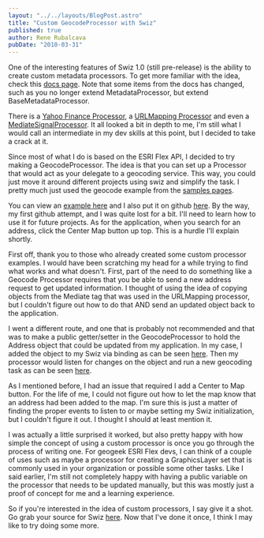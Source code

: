 ```yaml
---
layout: "../../layouts/BlogPost.astro"
title: "Custom GeocodeProcessor with Swiz"
published: true
author: Rene Rubalcava
pubDate: "2010-03-31"
---
```


One of the interesting features of Swiz 1.0 (still pre-release) is the ability to create custom metadata processors. To get more familiar with the idea, check this [docs page](http://swizframework.org/2009/12/swiz-1-0-reflection-api-and-custom-metadata-processors/). Note that some items from the docs has changed, such as you no longer extend MetadataProcessor, but extend BaseMetadataProcessor.

There is a [Yahoo Finance Processor](http://soenkerohde.com/2010/03/swiz-yahoo-finance-metadata-processor/), a [URLMapping Processor](http://www.ryancampbell.com/2010/03/26/introducing-the-swiz-urlmapping-metadata-processor/) and even a [MediateSignalProcessor](http://code.google.com/p/foomonger-swizframework/). It all looked a bit in depth to me, I'm still what I would call an intermediate in my dev skills at this point, but I decided to take a crack at it.

Since most of what I do is based on the ESRI Flex API, I decided to try making a GeocodeProcessor. The idea is that you can set up a Processor that would act as your delegate to a geocoding service. This way, you could just move it around different projects using swiz and simplify the task. I pretty much just used the geocode example from the [samples pages](http://resources.esri.com/help/9.3/arcgisserver/apis/flex/samples/index.html).

You can view an [example here](https://odoe.net/thelab/flex/geocodeprocessor/GeocodeProcessor.html) and I also put it on github [here](http://github.com/odoe/GeocodeProcessor). By the way, my first github attempt, and I was quite lost for a bit. I'll need to learn how to use it for future projects. As for the application, when you search for an address, click the Center Map button up top. This is a hurdle I'll explain shortly.

First off, thank you to those who already created some custom processor examples. I would have been scratching my head for a while trying to find what works and what doesn't. First, part of the need to do something like a Geocode Processor requires that you be able to send a new address request to get updated information. I thought of using the idea of copying objects from the Mediate tag that was used in the URLMapping processor, but I couldn't figure out how to do that AND send an updated object back to the application.

I went a different route, and one that is probably not recommended and that was to make a public getter/setter in the GeocodeProcessor to hold the Address object that could be updated from my application. In my case, I added the object to my Swiz via binding as can be seen [here](http://github.com/odoe/GeocodeProcessor/blob/master/src/net/odoe/geocode/views/MainView.mxml). Then my processor would listen for changes on the object and run a new geocoding task as can be seen [here](http://github.com/odoe/GeocodeProcessor/blob/master/src/net/odoe/geocode/processors/GeocodeProcessor.as).

As I mentioned before, I had an issue that required I add a Center to Map button. For the life of me, I could not figure out how to let the map know that an address had been added to the map. I'm sure this is just a matter of finding the proper events to listen to or maybe setting my Swiz initialization, but I couldn't figure it out. I thought I should at least mention it.

I was actually a little surprised it worked, but also pretty happy with how simple the concept of using a custom processor is once you go through the process of writing one. For geogeek ESRI Flex devs, I can think of a couple of uses such as maybe a processor for creating a GraphicsLayer set that is commonly used in your organization or possible some other tasks. Like I said earlier, I'm still not completely happy with having a public variable on the processor that needs to be updated manually, but this was mostly just a proof of concept for me and a learning experience.

So if you're interested in the idea of custom processors, I say give it a shot. Go grab your source for Swiz [here](http://github.com/swiz/). Now that I've done it once, I think I may like to try doing some more.
